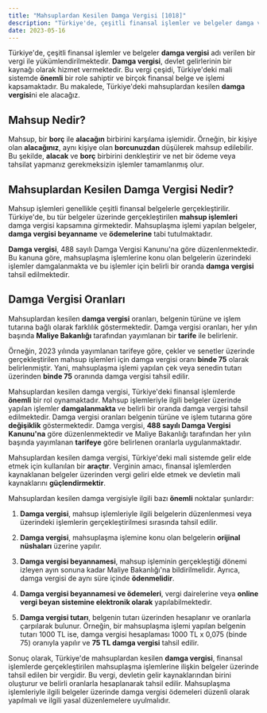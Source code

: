 ```yaml
---
title: "Mahsuplardan Kesilen Damga Vergisi [1018]"
description: "Türkiye'de, çeşitli finansal işlemler ve belgeler damga vergisi adı verilen bir vergi ile yükümlendirilmektedir."
date: 2023-05-16
---
```


Türkiye'de, çeşitli finansal işlemler ve belgeler **damga vergisi** adı verilen bir vergi ile yükümlendirilmektedir.
**Damga vergisi**, devlet gelirlerinin bir kaynağı olarak hizmet vermektedir. Bu vergi çeşidi, Türkiye'deki mali sistemde
**önemli** bir role sahiptir ve birçok finansal belge ve işlemi kapsamaktadır. Bu makalede, Türkiye'deki mahsuplardan
kesilen **damga vergisi**ni ele alacağız.

## Mahsup Nedir?

Mahsup, bir **borç** ile **alacağın** birbirini karşılama işlemidir. Örneğin, bir kişiye olan **alacağınız**, aynı
kişiye olan **borcunuzdan** düşülerek mahsup edilebilir. Bu şekilde, **alacak** ve **borç** birbirini denkleştirir ve
net bir ödeme veya tahsilat yapmanız gerekmeksizin işlemler tamamlanmış olur.

## Mahsuplardan Kesilen Damga Vergisi Nedir?

Mahsup işlemleri genellikle çeşitli finansal belgelerle gerçekleştirilir. Türkiye'de, bu tür belgeler üzerinde
gerçekleştirilen **mahsup işlemleri** damga vergisi kapsamına girmektedir. Mahsuplaşma işlemi yapılan belgeler, **damga
vergisi beyanname** ve **ödemelerine** tabi tutulmaktadır.

**Damga vergisi**, 488 sayılı Damga Vergisi Kanunu'na göre düzenlenmektedir. Bu kanuna göre, mahsuplaşma işlemlerine
konu olan belgelerin üzerindeki işlemler damgalanmakta ve bu işlemler için belirli bir oranda **damga vergisi** tahsil
edilmektedir.

## Damga Vergisi Oranları

Mahsuplardan kesilen **damga vergisi** oranları, belgenin türüne ve işlem tutarına bağlı olarak farklılık
göstermektedir. Damga vergisi oranları, her yılın başında **Maliye Bakanlığı** tarafından yayımlanan bir **tarife** ile
belirlenir.

Örneğin, 2023 yılında yayımlanan tarifeye göre, çekler ve senetler üzerinde gerçekleştirilen mahsup işlemleri için damga
vergisi oranı **binde 75** olarak belirlenmiştir. Yani, mahsuplaşma işlemi yapılan çek veya senedin tutarı üzerinden
**binde 75** oranında damga vergisi tahsil edilir.

Mahsuplardan kesilen damga vergisi, Türkiye'deki finansal işlemlerde **önemli** bir rol oynamaktadır. Mahsup
işlemleriyle ilgili belgeler üzerinde yapılan işlemler **damgalanmakta** ve belirli bir oranda damga vergisi tahsil
edilmektedir. Damga vergisi oranları belgenin türüne ve işlem tutarına göre **değişiklik** göstermektedir. Damga
vergisi, **488 sayılı Damga Vergisi Kanunu'na** göre düzenlenmektedir ve Maliye Bakanlığı tarafından her yılın başında
yayımlanan **tarifeye** göre belirlenen oranlarla uygulanmaktadır.

Mahsuplardan kesilen damga vergisi, Türkiye'deki mali sistemde gelir elde etmek için kullanılan bir **araçtır**.
Verginin amacı, finansal işlemlerden kaynaklanan belgeler üzerinden vergi geliri elde etmek ve devletin mali
kaynaklarını **güçlendirmektir**.

Mahsuplardan kesilen damga vergisiyle ilgili bazı **önemli** noktalar şunlardır:

1. **Damga vergisi**, mahsup işlemleriyle ilgili belgelerin düzenlenmesi veya üzerindeki işlemlerin gerçekleştirilmesi
   sırasında tahsil edilir.

2. **Damga vergisi**, mahsuplaşma işlemine konu olan belgelerin **orijinal nüshaları** üzerine yapılır.

3. **Damga vergisi beyannamesi**, mahsup işleminin gerçekleştiği dönemi izleyen ayın sonuna kadar Maliye Bakanlığı'na
   bildirilmelidir. Ayrıca, damga vergisi de aynı süre içinde **ödenmelidir**.

4. **Damga vergisi beyannamesi ve ödemeleri**, vergi dairelerine veya **online vergi beyan sistemine elektronik olarak**
   yapılabilmektedir.

5. **Damga vergisi tutarı**, belgenin tutarı üzerinden hesaplanır ve oranlarla çarpılarak bulunur. Örneğin, bir
   mahsuplaşma işlemi yapılan belgenin tutarı 1000 TL ise, damga vergisi hesaplaması 1000 TL x 0,075 (binde 75) oranıyla
   yapılır ve **75 TL damga vergisi** tahsil edilir.

Sonuç olarak, Türkiye'de mahsuplardan kesilen **damga vergisi**, finansal işlemlerde gerçekleştirilen mahsuplaşma
işlemlerine ilişkin belgeler üzerinde tahsil edilen bir vergidir. Bu vergi, devletin gelir kaynaklarından birini
oluşturur ve belirli oranlarla hesaplanarak tahsil edilir. Mahsuplaşma işlemleriyle ilgili belgeler üzerinde damga
vergisi ödemeleri düzenli olarak yapılmalı ve ilgili yasal düzenlemelere uyulmalıdır.
